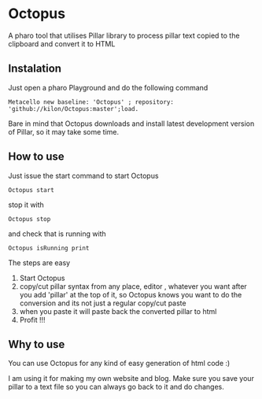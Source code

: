 # Octopus
A pharo tool that utilises Pillar library to process pillar text copied to the clipboard and convert it to HTML

## Instalation

Just open a pharo Playground and do the following command

```smalltalk
Metacello new baseline: 'Octopus' ; repository: 'github://kilon/Octopus:master';load.
```
Bare in mind that Octopus downloads and install latest development version of Pillar, so it may take some time. 

## How to use

Just issue the start command to start Octopus

```smalltalk 
Octopus start 
```

stop it with 

```smalltalk 
Octopus stop 
```

and check that is running with 

```smalltalk 
Octopus isRunning print
```

The steps are easy

1. Start Octopus
2. copy/cut pillar syntax from any place, editor , whatever you want after you add 'pillar' at the top of it, so Octopus knows you want to do the conversion and its not just a regular copy/cut paste
3. when you paste it will paste back the converted pillar to html
4. Profit !!!

## Why to use
You can use Octopus for any kind of easy generation of html code :)

I am using it for making my own website and blog. Make sure you save your pillar to a text file so you can always go back to it and do changes. 
